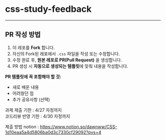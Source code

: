 # css-study-feedback

---

## PR 작성 방법

1. 이 레포를 **Fork** 합니다.
2. 자신의 Fork된 레포에서 `.css` 파일을 작성 또는 수정합니다.
3. 수정 완료 후, **원본 레포로 PR(Pull Request)** 을 생성합니다.
4. PR 생성 시 **자동으로 생성되는 템플릿**에 맞춰 내용을 작성합니다.

**PR 템플릿에 꼭 포함해야 할 것:**

- 새로 배운 내용
- 어려웠던 점
- 추가 공유사항 (선택)

과제 제출 기한 : 4/27 자정까지
</br>
코드리뷰 반영 기한 : 4/30 자정까지

제출 방법 notion : https://www.notion.so/dawnww/CSS-1d10eaa5a4d5806ba0d3c7330cf29092?pvs=4
